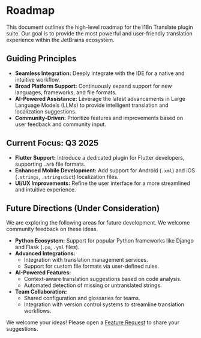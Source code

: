 # Roadmap

This document outlines the high-level roadmap for the i18n Translate plugin suite. Our goal is to provide the most powerful and user-friendly translation experience within the JetBrains ecosystem.

## Guiding Principles

*   **Seamless Integration:** Deeply integrate with the IDE for a native and intuitive workflow.
*   **Broad Platform Support:** Continuously expand support for new languages, frameworks, and file formats.
*   **AI-Powered Assistance:** Leverage the latest advancements in Large Language Models (LLMs) to provide intelligent translation and localization suggestions.
*   **Community-Driven:** Prioritize features and improvements based on user feedback and community input.

## Current Focus: Q3 2025

*   **Flutter Support:** Introduce a dedicated plugin for Flutter developers, supporting `.arb` file formats.
*   **Enhanced Mobile Development:** Add support for Android (`.xml`) and iOS (`.strings`, `.stringsdict`) localization files.
*   **UI/UX Improvements:** Refine the user interface for a more streamlined and intuitive experience.

## Future Directions (Under Consideration)

We are exploring the following areas for future development. We welcome community feedback on these ideas.

*   **Python Ecosystem:** Support for popular Python frameworks like Django and Flask (`.po`, `.yml` files).
*   **Advanced Integrations:**
    *   Integration with translation management services.
    *   Support for custom file formats via user-defined rules.
*   **AI-Powered Features:**
    *   Context-aware translation suggestions based on code analysis.
    *   Automated detection of missing or untranslated strings.
*   **Team Collaboration:**
    *   Shared configuration and glossaries for teams.
    *   Integration with version control systems to streamline translation workflows.

We welcome your ideas! Please open a [Feature Request](https://github.com/eastgatedev/i18n-translate-community/issues/new/choose) to share your suggestions.

